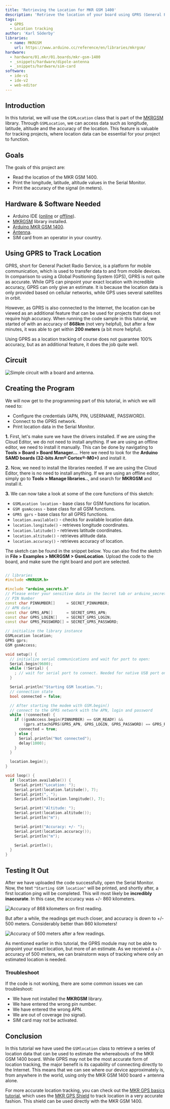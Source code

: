 ```yaml
---
title: 'Retrieving the Location for MKR GSM 1400'
description: 'Retrieve the location of your board using GPRS (General Packet Radio Service).'
tags:
  - GPRS
  - Location tracking
author: 'Karl Söderby'
libraries: 
  - name: MKRGSM
    url: https://www.arduino.cc/reference/en/libraries/mkrgsm/
hardware:
  - hardware/01.mkr/01.boards/mkr-gsm-1400
  - _snippets/hardware/dipole-antenna
  - _snippets/hardware/sim-card
software:
  - ide-v1
  - ide-v2
  - web-editor
---
```



## Introduction 

In this tutorial, we will use the `GSMLocation` class that is part of the [MKRGSM](https://www.arduino.cc/en/Reference/MKRGSM) library. Through `GSMLocation`, we can access data such as longitude, latitude, altitude and the accuracy of the location. This feature is valuable for tracking projects, where location data can be essential for your project to function.

## Goals

The goals of this project are:

- Read the location of the MKR GSM 1400.
- Print the longitude, latitude, altitude values in the Serial Monitor.
- Print the accuracy of the signal (in meters).

## Hardware & Software Needed

- Arduino IDE ([online](https://create.arduino.cc/) or [offline](https://www.arduino.cc/en/main/software)).
- [MKRGSM](https://www.arduino.cc/en/Reference/GSM) library installed. 
- [Arduino MKR GSM 1400](https://store.arduino.cc/mkr-gsm-1400).
- [Antenna](https://store.arduino.cc/antenna).
- SIM card from an operator in your country.

## Using GPRS to Track Location

GPRS, short for General Packet Radio Service, is a platform for mobile communication, which is used to transfer data to and from mobile devices. In comparison to using a Global Positioning System (GPS), GPRS is not quite as accurate. While GPS can pinpoint your exact location with incredible accuracy, GPRS can only give an estimate. It is because the location data is only provided based on cellular networks, while GPS uses several satellites in orbit. 

However, as GPRS is also connected to the Internet, the location can be viewed as an additional feature that can be used for projects that does not require high accuracy. When running the code sample in this tutorial, we started of with an accuracy of **868km** (not very helpful), but after a few minutes, it was able to get within **200 meters** (a bit more helpful).

Using GPRS as a location tracking of course does not guarantee 100% accuracy, but as an additional feature, it does the job quite well. 

## Circuit

![Simple circuit with a board and antenna.](assets/MKRGSM_T6_IMG01.png)

## Creating the Program

We will now get to the programming part of this tutorial, in which we will need to:

- Configure the credentials (APN, PIN, USERNAME, PASSWORD).
- Connect to the GPRS network.
- Print location data in the Serial Monitor.

**1.** First, let's make sure we have the drivers installed. If we are using the Cloud Editor, we do not need to install anything. If we are using an offline editor, we need to install it manually. This can be done by navigating to **Tools > Board > Board Manager...**. Here we need to look for the **Arduino SAMD boards (32-bits Arm® Cortex®-M0+)** and install it. 

**2.** Now, we need to install the libraries needed. If we are using the Cloud Editor, there is no need to install anything. If we are using an offline editor, simply go to **Tools > Manage libraries..**, and search for **MKRGSM** and install it.

**3.** We can now take a look at some of the core functions of this sketch:

- `GSMLocation location` - base class for GSM functions for location.
- `GSM gsmAccess` - base class for all GSM functions.
- `GPRS gprs` - base class for all GPRS functions.
- `location.available()` - checks for available location data.
- `location.longitude()` - retrieves longitude coordinates.
- `location.latitude()` - retrieves latitude coordinates.
- `location.altitude()` - retrieves altitude data.
- `location.accuracy()` - retrieves accuracy of location.

The sketch can be found in the snippet below. You can also find the sketch in **File > Examples > MKRGSM > GsmLocation**. Upload the code to the board, and make sure the right board and port are selected.

```cpp

// libraries
#include <MKRGSM.h>

#include "arduino_secrets.h"
// Please enter your sensitive data in the Secret tab or arduino_secrets.h
// PIN Number
const char PINNUMBER[]     = SECRET_PINNUMBER;
// APN data
const char GPRS_APN[]      = SECRET_GPRS_APN;
const char GPRS_LOGIN[]    = SECRET_GPRS_LOGIN;
const char GPRS_PASSWORD[] = SECRET_GPRS_PASSWORD;

// initialize the library instance
GSMLocation location;
GPRS gprs;
GSM gsmAccess;

void setup() {
  // initialize serial communications and wait for port to open:
  Serial.begin(9600);
  while (!Serial) {
    ; // wait for serial port to connect. Needed for native USB port only
  }

  Serial.println("Starting GSM location.");
  // connection state
  bool connected = false;

  // After starting the modem with GSM.begin()
  // connect to the GPRS network with the APN, login and password
  while (!connected) {
    if ((gsmAccess.begin(PINNUMBER) == GSM_READY) &&
        (gprs.attachGPRS(GPRS_APN, GPRS_LOGIN, GPRS_PASSWORD) == GPRS_READY)) {
      connected = true;
    } else {
      Serial.println("Not connected");
      delay(1000);
    }
  }

  location.begin();
}

void loop() {
  if (location.available()) {
    Serial.print("Location: ");
    Serial.print(location.latitude(), 7);
    Serial.print(", ");
    Serial.println(location.longitude(), 7);

    Serial.print("Altitude: ");
    Serial.print(location.altitude());
    Serial.println("m");

    Serial.print("Accuracy: +/- ");
    Serial.print(location.accuracy());
    Serial.println("m");

    Serial.println();
  }
}
```

## Testing It Out

After we have uploaded the code successfully, open the Serial Monitor. Now, the text `"Starting GSM location"` will be printed, and shortly after, a first location ping will be completed. This will most likely be **incredibly inaccurate**. In this case, the accuracy was +/- 860 kilometers.

![Accuracy of 868 kilometers on first reading.](assets/MKRGSM_T6_IMG02.png)

But after a while, the readings get much closer, and accuracy is down to +/- 500 meters. Considerably better than 860 kilometers!

![Accuracy of 500 meters after a few readings.](assets/MKRGSM_T6_IMG03.png)

As mentioned earlier in this tutorial, the GPRS module may not be able to pinpoint your exact location, but more of an estimate. As we received a +/- accuracy of 500 meters, we can brainstorm ways of tracking where only an estimated location is needed.

### Troubleshoot

If the code is not working, there are some common issues we can troubleshoot:

- We have not installed the **MKRGSM** library.
- We have entered the wrong pin number.
- We have entered the wrong APN.
- We are out of coverage (no signal).
- SIM card may not be activated.

## Conclusion

In this tutorial we have used the `GSMlocation` class to retrieve a series of location data that can be used to estimate the whereabouts of the MKR GSM 1400 board. While GPRS may not be the most accurate form of location tracking, the major benefit is its capability of connecting directly to the Internet. This means that we can see where our device approximately is, from anywhere in the world, using only the MKR GSM 1400 board + antenna alone. 

For more accurate location tracking, you can check out the [MKR GPS basics tutorial](/tutorials/mkr-gps-shield/mkr-gps-basic), which uses the [MKR GPS Shield](https://store.arduino.cc/arduino-mkr-gps-shield) to track location in a very accurate fashion. This shield can be used directly with the MKR GSM 1400.
